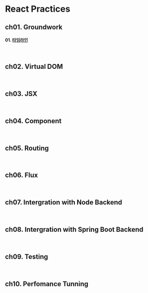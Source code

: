 # React Practices

## ch01\. Groundwork
#### 01. [타임라인](ch01/01.md)
<br/>

## ch02\. Virtual DOM
<br/>

## ch03\. JSX
<br/>

## ch04\. Component
<br/>

## ch05\. Routing
<br/>

## ch06\. Flux
<br/>

## ch07\. Intergration with Node Backend
<br/>

## ch08\. Intergration with Spring Boot Backend
<br/>

## ch09\. Testing
<br/>

## ch10\. Perfomance Tunning
<br/>